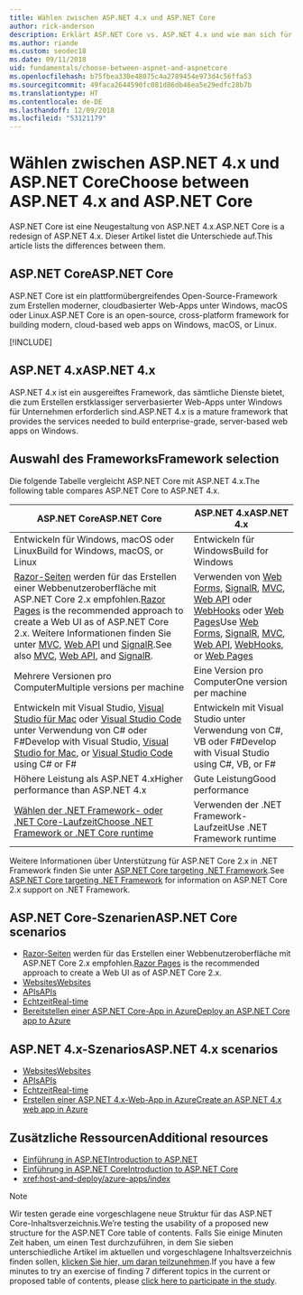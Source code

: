 ```yaml
---
title: Wählen zwischen ASP.NET 4.x und ASP.NET Core
author: rick-anderson
description: Erklärt ASP.NET Core vs. ASP.NET 4.x und wie man sich für eines von beiden entscheidet.
ms.author: riande
ms.custom: seodec18
ms.date: 09/11/2018
uid: fundamentals/choose-between-aspnet-and-aspnetcore
ms.openlocfilehash: b75fbea330e48075c4a2789454e973d4c56ffa53
ms.sourcegitcommit: 49faca2644590fc081d86db46ea5e29edfc28b7b
ms.translationtype: HT
ms.contentlocale: de-DE
ms.lasthandoff: 12/09/2018
ms.locfileid: "53121179"
---
```

# <a name="choose-between-aspnet-4x-and-aspnet-core"></a><span data-ttu-id="df850-103">Wählen zwischen ASP.NET 4.x und ASP.NET Core</span><span class="sxs-lookup"><span data-stu-id="df850-103">Choose between ASP.NET 4.x and ASP.NET Core</span></span>

<span data-ttu-id="df850-104">ASP.NET Core ist eine Neugestaltung von ASP.NET 4.x.</span><span class="sxs-lookup"><span data-stu-id="df850-104">ASP.NET Core is a redesign of ASP.NET 4.x.</span></span> <span data-ttu-id="df850-105">Dieser Artikel listet die Unterschiede auf.</span><span class="sxs-lookup"><span data-stu-id="df850-105">This article lists the differences between them.</span></span>

## <a name="aspnet-core"></a><span data-ttu-id="df850-106">ASP.NET Core</span><span class="sxs-lookup"><span data-stu-id="df850-106">ASP.NET Core</span></span>

<span data-ttu-id="df850-107">ASP.NET Core ist ein plattformübergreifendes Open-Source-Framework zum Erstellen moderner, cloudbasierter Web-Apps unter Windows, macOS oder Linux.</span><span class="sxs-lookup"><span data-stu-id="df850-107">ASP.NET Core is an open-source, cross-platform framework for building modern, cloud-based web apps on Windows, macOS, or Linux.</span></span>

[!INCLUDE[](~/includes/benefits.md)]

## <a name="aspnet-4x"></a><span data-ttu-id="df850-108">ASP.NET 4.x</span><span class="sxs-lookup"><span data-stu-id="df850-108">ASP.NET 4.x</span></span>

<span data-ttu-id="df850-109">ASP.NET 4.x ist ein ausgereiftes Framework, das sämtliche Dienste bietet, die zum Erstellen erstklassiger serverbasierter Web-Apps unter Windows für Unternehmen erforderlich sind.</span><span class="sxs-lookup"><span data-stu-id="df850-109">ASP.NET 4.x is a mature framework that provides the services needed to build enterprise-grade, server-based web apps on Windows.</span></span>

## <a name="framework-selection"></a><span data-ttu-id="df850-110">Auswahl des Frameworks</span><span class="sxs-lookup"><span data-stu-id="df850-110">Framework selection</span></span>

<span data-ttu-id="df850-111">Die folgende Tabelle vergleicht ASP.NET Core mit ASP.NET 4.x.</span><span class="sxs-lookup"><span data-stu-id="df850-111">The following table compares ASP.NET Core to ASP.NET 4.x.</span></span>

| <span data-ttu-id="df850-112">ASP.NET Core</span><span class="sxs-lookup"><span data-stu-id="df850-112">ASP.NET Core</span></span> | <span data-ttu-id="df850-113">ASP.NET 4.x</span><span class="sxs-lookup"><span data-stu-id="df850-113">ASP.NET 4.x</span></span> |
|---|---|
|<span data-ttu-id="df850-114">Entwickeln für Windows, macOS oder Linux</span><span class="sxs-lookup"><span data-stu-id="df850-114">Build for Windows, macOS, or Linux</span></span>|<span data-ttu-id="df850-115">Entwickeln für Windows</span><span class="sxs-lookup"><span data-stu-id="df850-115">Build for Windows</span></span>|
|<span data-ttu-id="df850-116">[Razor-Seiten](xref:razor-pages/index) werden für das Erstellen einer Webbenutzeroberfläche mit ASP.NET Core 2.x empfohlen.</span><span class="sxs-lookup"><span data-stu-id="df850-116">[Razor Pages](xref:razor-pages/index) is the recommended approach to create a Web UI as of ASP.NET Core 2.x.</span></span> <span data-ttu-id="df850-117">Weitere Informationen finden Sie unter [MVC](xref:mvc/overview), [Web API](xref:tutorials/first-web-api) und [SignalR](xref:signalr/introduction).</span><span class="sxs-lookup"><span data-stu-id="df850-117">See also [MVC](xref:mvc/overview), [Web API](xref:tutorials/first-web-api), and [SignalR](xref:signalr/introduction).</span></span>|<span data-ttu-id="df850-118">Verwenden von [Web Forms](/aspnet/web-forms), [SignalR](/aspnet/signalr), [MVC](/aspnet/mvc), [Web API](/aspnet/web-api/) oder [WebHooks](/aspnet/webhooks/) oder [Web Pages](/aspnet/web-pages)</span><span class="sxs-lookup"><span data-stu-id="df850-118">Use [Web Forms](/aspnet/web-forms), [SignalR](/aspnet/signalr), [MVC](/aspnet/mvc), [Web API](/aspnet/web-api/), [WebHooks](/aspnet/webhooks/), or [Web Pages](/aspnet/web-pages)</span></span>|
|<span data-ttu-id="df850-119">Mehrere Versionen pro Computer</span><span class="sxs-lookup"><span data-stu-id="df850-119">Multiple versions per machine</span></span>|<span data-ttu-id="df850-120">Eine Version pro Computer</span><span class="sxs-lookup"><span data-stu-id="df850-120">One version per machine</span></span>|
|<span data-ttu-id="df850-121">Entwickeln mit Visual Studio, [Visual Studio für Mac](https://www.visualstudio.com/vs/visual-studio-mac/) oder [Visual Studio Code](https://code.visualstudio.com/) unter Verwendung von C# oder F#</span><span class="sxs-lookup"><span data-stu-id="df850-121">Develop with Visual Studio, [Visual Studio for Mac](https://www.visualstudio.com/vs/visual-studio-mac/), or [Visual Studio Code](https://code.visualstudio.com/) using C# or F#</span></span>|<span data-ttu-id="df850-122">Entwickeln mit Visual Studio unter Verwendung von C#, VB oder F#</span><span class="sxs-lookup"><span data-stu-id="df850-122">Develop with Visual Studio using C#, VB, or F#</span></span>|
|<span data-ttu-id="df850-123">Höhere Leistung als ASP.NET 4.x</span><span class="sxs-lookup"><span data-stu-id="df850-123">Higher performance than ASP.NET 4.x</span></span>|<span data-ttu-id="df850-124">Gute Leistung</span><span class="sxs-lookup"><span data-stu-id="df850-124">Good performance</span></span>|
|[<span data-ttu-id="df850-125">Wählen der .NET Framework- oder .NET Core-Laufzeit</span><span class="sxs-lookup"><span data-stu-id="df850-125">Choose .NET Framework or .NET Core runtime</span></span>](/dotnet/standard/choosing-core-framework-server)|<span data-ttu-id="df850-126">Verwenden der .NET Framework-Laufzeit</span><span class="sxs-lookup"><span data-stu-id="df850-126">Use .NET Framework runtime</span></span>|

<span data-ttu-id="df850-127">Weitere Informationen über Unterstützung für ASP.NET Core 2.x in .NET Framework finden Sie unter [ASP.NET Core targeting .NET Framework](xref:index#target-framework).</span><span class="sxs-lookup"><span data-stu-id="df850-127">See [ASP.NET Core targeting .NET Framework](xref:index#target-framework) for information on ASP.NET Core 2.x support on .NET Framework.</span></span>

## <a name="aspnet-core-scenarios"></a><span data-ttu-id="df850-128">ASP.NET Core-Szenarien</span><span class="sxs-lookup"><span data-stu-id="df850-128">ASP.NET Core scenarios</span></span>

* <span data-ttu-id="df850-129">[Razor-Seiten](xref:razor-pages/index) werden für das Erstellen einer Webbenutzeroberfläche mit ASP.NET Core 2.x empfohlen.</span><span class="sxs-lookup"><span data-stu-id="df850-129">[Razor Pages](xref:razor-pages/index) is the recommended approach to create a Web UI as of ASP.NET Core 2.x.</span></span>
* [<span data-ttu-id="df850-130">Websites</span><span class="sxs-lookup"><span data-stu-id="df850-130">Websites</span></span>](xref:tutorials/first-mvc-app/index)
* [<span data-ttu-id="df850-131">APIs</span><span class="sxs-lookup"><span data-stu-id="df850-131">APIs</span></span>](xref:tutorials/first-web-api)
* [<span data-ttu-id="df850-132">Echtzeit</span><span class="sxs-lookup"><span data-stu-id="df850-132">Real-time</span></span>](xref:signalr/index)
* [<span data-ttu-id="df850-133">Bereitstellen einer ASP.NET Core-App in Azure</span><span class="sxs-lookup"><span data-stu-id="df850-133">Deploy an ASP.NET Core app to Azure</span></span>](/azure/app-service/app-service-web-get-started-dotnet)

## <a name="aspnet-4x-scenarios"></a><span data-ttu-id="df850-134">ASP.NET 4.x-Szenarios</span><span class="sxs-lookup"><span data-stu-id="df850-134">ASP.NET 4.x scenarios</span></span>

* [<span data-ttu-id="df850-135">Websites</span><span class="sxs-lookup"><span data-stu-id="df850-135">Websites</span></span>](/aspnet/mvc)
* [<span data-ttu-id="df850-136">APIs</span><span class="sxs-lookup"><span data-stu-id="df850-136">APIs</span></span>](/aspnet/web-api)
* [<span data-ttu-id="df850-137">Echtzeit</span><span class="sxs-lookup"><span data-stu-id="df850-137">Real-time</span></span>](/aspnet/signalr)
* [<span data-ttu-id="df850-138">Erstellen einer ASP.NET 4.x-Web-App in Azure</span><span class="sxs-lookup"><span data-stu-id="df850-138">Create an ASP.NET 4.x web app in Azure</span></span>](/azure/app-service/app-service-web-get-started-dotnet-framework)

## <a name="additional-resources"></a><span data-ttu-id="df850-139">Zusätzliche Ressourcen</span><span class="sxs-lookup"><span data-stu-id="df850-139">Additional resources</span></span>

* [<span data-ttu-id="df850-140">Einführung in ASP.NET</span><span class="sxs-lookup"><span data-stu-id="df850-140">Introduction to ASP.NET</span></span>](/aspnet/overview)
* [<span data-ttu-id="df850-141">Einführung in ASP.NET Core</span><span class="sxs-lookup"><span data-stu-id="df850-141">Introduction to ASP.NET Core</span></span>](xref:index)
* <xref:host-and-deploy/azure-apps/index>

> [!NOTE]
> <span data-ttu-id="df850-142">Wir testen gerade eine vorgeschlagene neue Struktur für das ASP.NET Core-Inhaltsverzeichnis.</span><span class="sxs-lookup"><span data-stu-id="df850-142">We’re testing the usability of a proposed new structure for the ASP.NET Core table of contents.</span></span>  <span data-ttu-id="df850-143">Falls Sie einige Minuten Zeit haben, um einen Test durchzuführen, in dem Sie sieben unterschiedliche Artikel im aktuellen und vorgeschlagene Inhaltsverzeichnis finden sollen, [klicken Sie hier, um daran teilzunehmen](https://dpk4xbh5.optimalworkshop.com/treejack/aa11wn82).</span><span class="sxs-lookup"><span data-stu-id="df850-143">If you have a few minutes to try an exercise of finding 7 different topics in the current or proposed table of contents, please [click here to participate in the study](https://dpk4xbh5.optimalworkshop.com/treejack/aa11wn82).</span></span>
